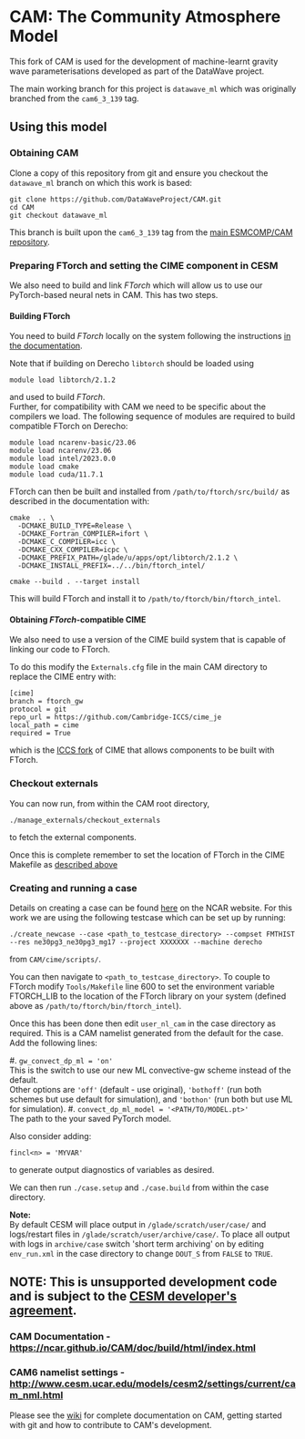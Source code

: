 # CAM: The Community Atmosphere Model

This fork of CAM is used for the development of machine-learnt gravity wave parameterisations
developed as part of the DataWave project.

The main working branch for this project is `datawave_ml` which was originally branched
from the `cam6_3_139` tag.


## Using this model

### Obtaining CAM

Clone a copy of this repository from git and ensure you checkout the `datawave_ml`
branch on which this work is based:
```
git clone https://github.com/DataWaveProject/CAM.git
cd CAM
git checkout datawave_ml
```
This branch is built upon the `cam6_3_139` tag from the
[main ESMCOMP/CAM repository](https://github.com/ESCOMP/CAM).

### Preparing FTorch and setting the CIME component in CESM

We also need to build and link _FTorch_ which will allow us to use our PyTorch-based
neural nets in CAM. This has two steps.

#### Building FTorch

You need to build _FTorch_ locally on the system following the instructions
[in the documentation](https://github.com/Cambridge-ICCS/FTorch).

Note that if building on Derecho `libtorch` should be loaded using
```
module load libtorch/2.1.2
```
and used to build _FTorch_.\
Further, for compatibility with CAM we need to be specific about the compilers we
load. The following sequence of modules are required to build compatible FTorch on
Derecho:
```
module load ncarenv-basic/23.06
module load ncarenv/23.06
module load intel/2023.0.0
module load cmake
module load cuda/11.7.1
```
FTorch can then be built and installed from `/path/to/ftorch/src/build/` as described in the
documentation with:
```
cmake  .. \
  -DCMAKE_BUILD_TYPE=Release \
  -DCMAKE_Fortran_COMPILER=ifort \
  -DCMAKE_C_COMPILER=icc \
  -DCMAKE_CXX_COMPILER=icpc \
  -DCMAKE_PREFIX_PATH=/glade/u/apps/opt/libtorch/2.1.2 \
  -DCMAKE_INSTALL_PREFIX=../../bin/ftorch_intel/

cmake --build . --target install
```
This will build FTorch and install it to `/path/to/ftorch/bin/ftorch_intel`.

#### Obtaining _FTorch_-compatible CIME

We also need to use a version of the CIME build system that is capable of linking
our code to FTorch.

To do this modify the `Externals.cfg` file in the main CAM directory to
replace the CIME entry with:
```
[cime]
branch = ftorch_gw
protocol = git
repo_url = https://github.com/Cambridge-ICCS/cime_je
local_path = cime
required = True
```
which is the [ICCS fork](https://github.com/Cambridge-ICCS/cime_je) of CIME
that allows components to be built with FTorch.

### Checkout externals

You can now run, from within the CAM root directory,
```
./manage_externals/checkout_externals
```
to fetch the external components.

Once this is complete remember to set the location of FTorch in the CIME Makefile
as [described above](#preparing-ftorch-and-setting-the-cime-component-in-cesm)

### Creating and running a case

Details on creating a case can be found
[here](https://ncar.github.io/CAM/doc/build/html/CAM6.0_users_guide/building-and-running-cam.html) on the NCAR website.
For this work we are using the following testcase which can be set up by running:
```
./create_newcase --case <path_to_testcase_directory> --compset FMTHIST --res ne30pg3_ne30pg3_mg17 --project XXXXXXX --machine derecho
```
from `CAM/cime/scripts/`.

You can then navigate to `<path_to_testcase_directory>`.
To couple to FTorch modify `Tools/Makefile` line 600 to set the environment variable
FTORCH_LIB to the location of the FTorch library on your system (defined above as
`/path/to/ftorch/bin/ftorch_intel`).

Once this has been done then edit `user_nl_cam` in the case directory as required.
This is a CAM namelist generated from the default for the case.
Add the following lines:

#. `gw_convect_dp_ml = 'on'`\
    This is the switch to use our new ML convective-gw scheme instead of the default.\
    Other options are `'off'` (default - use original), `'bothoff'` (run both schemes
    but use default for simulation), and `'bothon'` (run both but use ML for simulation).
#. `convect_dp_ml_model = '<PATH/TO/MODEL.pt>'`\
    The path to the your saved PyTorch model.

Also consider adding:
```
fincl<n> = 'MYVAR'
```
to generate output diagnostics of variables as desired.

We can then run `./case.setup` and `./case.build` from within the case directory.

**Note:**\
By default CESM will place output in `/glade/scratch/user/case/`
and logs/restart files in `/glade/scratch/user/archive/case/`.
To place all output with logs in `archive/case` switch 'short term archiving' on by
editing `env_run.xml` in the case directory to change `DOUT_S` from `FALSE` to `TRUE`.

## NOTE: This is **unsupported** development code and is subject to the [CESM developer's agreement](http://www.cgd.ucar.edu/cseg/development-code.html).

### CAM Documentation - https://ncar.github.io/CAM/doc/build/html/index.html

### CAM6 namelist settings - http://www.cesm.ucar.edu/models/cesm2/settings/current/cam_nml.html

Please see the [wiki](https://github.com/ESCOMP/CAM/wiki) for complete documentation on CAM, getting started with git and how to contribute to CAM's development.
